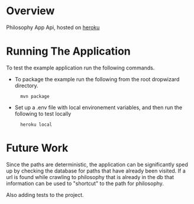 # Overview

Philosophy App Api, hosted on [heroku](http://philosophy-app-api.herokuapp.com/)

# Running The Application

To test the example application run the following commands.

* To package the example run the following from the root dropwizard directory.

        mvn package

* Set up a .env file with local environement variables, and then run the following to test locally

        heroku local

# Future Work

Since the paths are deterministic, the application can be significantly sped up by checking the database for paths that have already been visited.  If a url is found while crawling to philosophy that is already in the db that information can be used to "shortcut" to the path for philosophy.

Also adding tests to the project.
